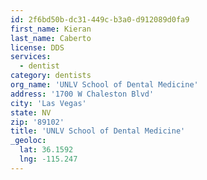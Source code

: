 ```yaml
---
id: 2f6bd50b-dc31-449c-b3a0-d912089d0fa9
first_name: Kieran
last_name: Caberto
license: DDS
services:
  - dentist
category: dentists
org_name: 'UNLV School of Dental Medicine'
address: '1700 W Chaleston Blvd'
city: 'Las Vegas'
state: NV
zip: '89102'
title: 'UNLV School of Dental Medicine'
_geoloc:
  lat: 36.1592
  lng: -115.247
---
```

